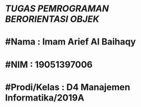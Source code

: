 # *_TUGAS PEMROGRAMAN BERORIENTASI OBJEK_*
# #Nama        : Imam Arief Al Baihaqy
# #NIM         : 19051397006
# #Prodi/Kelas : D4 Manajemen Informatika/2019A
